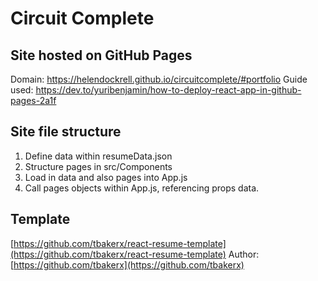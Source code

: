 # Circuit Complete

## Site hosted on GitHub Pages
Domain: https://helendockrell.github.io/circuitcomplete/#portfolio
Guide used: https://dev.to/yuribenjamin/how-to-deploy-react-app-in-github-pages-2a1f

## Site file structure
1. Define data within resumeData.json
2. Structure pages in src/Components
3. Load in data and also pages into App.js
4. Call pages objects within App.js, referencing props data.

## Template
[https://github.com/tbakerx/react-resume-template](https://github.com/tbakerx/react-resume-template)
Author: [https://github.com/tbakerx](https://github.com/tbakerx)